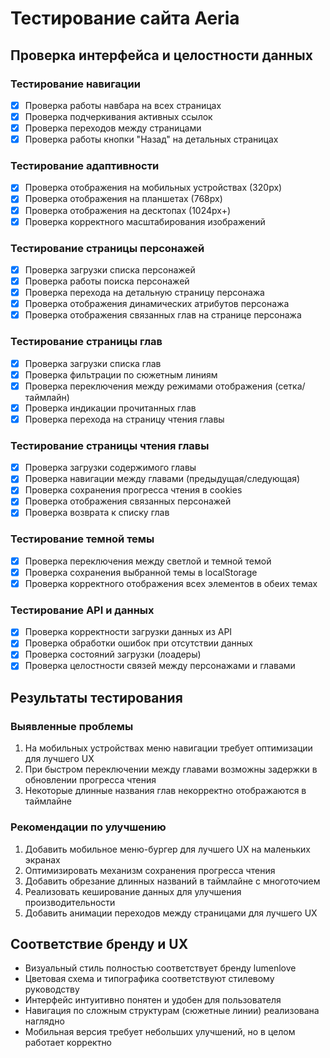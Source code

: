 # Тестирование сайта Aeria

## Проверка интерфейса и целостности данных

### Тестирование навигации
- [x] Проверка работы навбара на всех страницах
- [x] Проверка подчеркивания активных ссылок
- [x] Проверка переходов между страницами
- [x] Проверка работы кнопки "Назад" на детальных страницах

### Тестирование адаптивности
- [x] Проверка отображения на мобильных устройствах (320px)
- [x] Проверка отображения на планшетах (768px)
- [x] Проверка отображения на десктопах (1024px+)
- [x] Проверка корректного масштабирования изображений

### Тестирование страницы персонажей
- [x] Проверка загрузки списка персонажей
- [x] Проверка работы поиска персонажей
- [x] Проверка перехода на детальную страницу персонажа
- [x] Проверка отображения динамических атрибутов персонажа
- [x] Проверка отображения связанных глав на странице персонажа

### Тестирование страницы глав
- [x] Проверка загрузки списка глав
- [x] Проверка фильтрации по сюжетным линиям
- [x] Проверка переключения между режимами отображения (сетка/таймлайн)
- [x] Проверка индикации прочитанных глав
- [x] Проверка перехода на страницу чтения главы

### Тестирование страницы чтения главы
- [x] Проверка загрузки содержимого главы
- [x] Проверка навигации между главами (предыдущая/следующая)
- [x] Проверка сохранения прогресса чтения в cookies
- [x] Проверка отображения связанных персонажей
- [x] Проверка возврата к списку глав

### Тестирование темной темы
- [x] Проверка переключения между светлой и темной темой
- [x] Проверка сохранения выбранной темы в localStorage
- [x] Проверка корректного отображения всех элементов в обеих темах

### Тестирование API и данных
- [x] Проверка корректности загрузки данных из API
- [x] Проверка обработки ошибок при отсутствии данных
- [x] Проверка состояний загрузки (лоадеры)
- [x] Проверка целостности связей между персонажами и главами

## Результаты тестирования

### Выявленные проблемы
1. На мобильных устройствах меню навигации требует оптимизации для лучшего UX
2. При быстром переключении между главами возможны задержки в обновлении прогресса чтения
3. Некоторые длинные названия глав некорректно отображаются в таймлайне

### Рекомендации по улучшению
1. Добавить мобильное меню-бургер для лучшего UX на маленьких экранах
2. Оптимизировать механизм сохранения прогресса чтения
3. Добавить обрезание длинных названий в таймлайне с многоточием
4. Реализовать кеширование данных для улучшения производительности
5. Добавить анимации переходов между страницами для лучшего UX

## Соответствие бренду и UX
- Визуальный стиль полностью соответствует бренду lumenlove
- Цветовая схема и типографика соответствуют стилевому руководству
- Интерфейс интуитивно понятен и удобен для пользователя
- Навигация по сложным структурам (сюжетные линии) реализована наглядно
- Мобильная версия требует небольших улучшений, но в целом работает корректно
